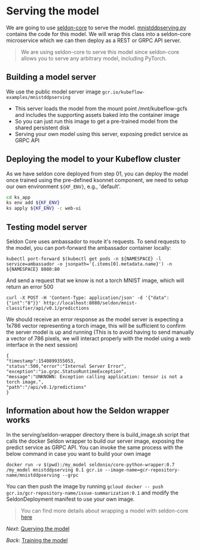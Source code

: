 # Serving the model

We are going to use [seldon-core](https://github.com/SeldonIO/seldon-core) to serve the model. [mnistddpserving.py](serving/seldon-wrapper/mnistddpserving.py) contains the code for this model. We will wrap this class into a seldon-core microservice 
which we can then deploy as a REST or GRPC API server.

> We are using seldon-core to serve this model since seldon-core allows you to serve any arbitrary model, including PyTorch.

##  Building a model server

We use the public model server image `gcr.io/kubeflow-examples/mnistddpserving`

  * This server loads the model from the mount point /mnt/kubeflow-gcfs and includes the supporting assets baked into the container image
  * So you can just run this image to get a pre-trained model from the shared persistent disk
  * Serving your own model using this server, exposing predict service as GRPC API

## Deploying the model to your Kubeflow cluster

As we have seldon core deployed from step 01, you can deploy the model once trained using the pre-defined ksonnet component, 
we need to setup our own environment `${KF_ENV}`, e.g., 'default'.

```bash
cd ks_app
ks env add ${KF_ENV}
ks apply ${KF_ENV} -c web-ui
```

## Testing model server

Seldon Core uses ambassador to route it's requests. To send requests to the model, you can port-forward the ambassador container locally:

```
kubectl port-forward $(kubectl get pods -n ${NAMESPACE} -l service=ambassador -o jsonpath='{.items[0].metadata.name}') -n ${NAMESPACE} 8080:80
```

And send a request that we know is not a torch MNIST image, which will return an error 500

```
curl -X POST -H 'Content-Type: application/json' -d '{"data":{"int":"8"}}' http://localhost:8080/seldon/mnist-classifier/api/v0.1/predictions
```

We should receive an error response as the model server is expecting a 1x786 vector representing a torch image, this will be sufficient to confirm the server model is up and running
(This is to avoid having to send manually a vector of 786 pixels, we will interact properly with the model using a web interface in the next session)

```
{
"timestamp":1540899355053,
"status":500,"error":"Internal Server Error",
"exception":"io.grpc.StatusRuntimeException",
"message":"UNKNOWN: Exception calling application: tensor is not a torch image.",
"path":"/api/v0.1/predictions"
}
```

## Information about how the Seldon wrapper works

In the serving/seldon-wrapper directory there is build_image.sh script that calls the docker Seldon wrapper to build our server image, 
exposing the predict service as GRPC API. 
You can invoke the same process with the below command in case you want to build your own image
```
docker run -v $(pwd):/my_model seldonio/core-python-wrapper:0.7 /my_model mnistddpserving 0.1 gcr.io --image-name=gcr-repository-name/mnistddpserving --grpc
```

You can then push the image by running `gcloud docker -- push gcr.io/gcr-repository-name/issue-summarization:0.1` 
and modify the SeldonDeployment manifest to use your own image.

> You can find more details about wrapping a model with seldon-core [here](https://github.com/SeldonIO/seldon-core/blob/master/docs/wrappers/python.md)


*Next*: [Querying the model](04_querying_the_model.md)

*Back*: [Training the model](02_training_the_model.md)
